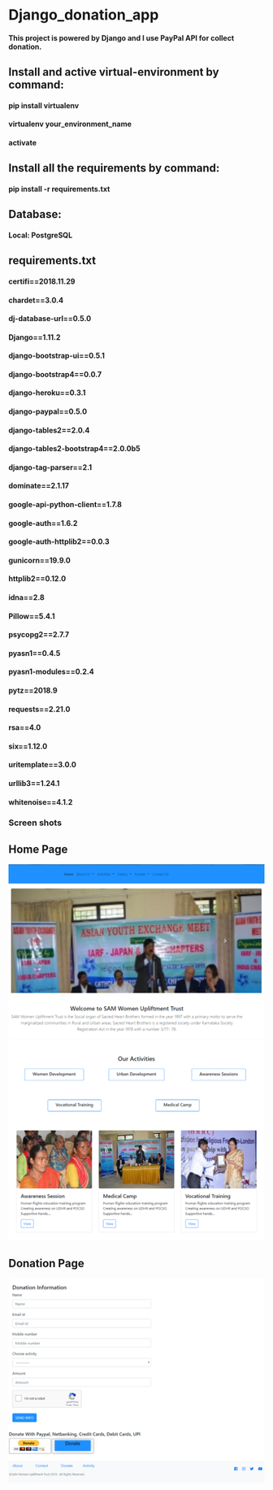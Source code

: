 # Django_donation_app
 #### This project is powered by Django and I use PayPal API for collect donation.

## Install and active virtual-environment by command:
#### pip install virtualenv
#### virtualenv your_environment_name
#### activate
## Install all the requirements by command:
#### pip install -r requirements.txt

## Database:
#### Local: PostgreSQL
## requirements.txt

#### certifi==2018.11.29
#### chardet==3.0.4
#### dj-database-url==0.5.0
#### Django==1.11.2
#### django-bootstrap-ui==0.5.1
#### django-bootstrap4==0.0.7
#### django-heroku==0.3.1
#### django-paypal==0.5.0
#### django-tables2==2.0.4
#### django-tables2-bootstrap4==2.0.0b5
#### django-tag-parser==2.1
#### dominate==2.1.17
#### google-api-python-client==1.7.8
#### google-auth==1.6.2
#### google-auth-httplib2==0.0.3
#### gunicorn==19.9.0
#### httplib2==0.12.0
#### idna==2.8
#### Pillow==5.4.1
#### psycopg2==2.7.7
#### pyasn1==0.4.5
#### pyasn1-modules==0.2.4
#### pytz==2018.9
#### requests==2.21.0
#### rsa==4.0
#### six==1.12.0
#### uritemplate==3.0.0
#### urllib3==1.24.1
#### whitenoise==4.1.2
###

### Screen shots

## Home Page
![](screen_shots/image01.PNG)
![](screen_shots/image02.PNG)
## Donation Page
![](screen_shots/image03.PNG)
